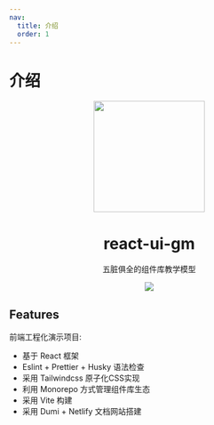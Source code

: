 ```yaml
---
nav:
  title: 介绍
  order: 1
---
```

# 介绍
<p align="center">
<img src="/images/torch.png" style="width:200px;" />
<P>
<h1 align="center">react-ui-gm</h1>

<p align="center">
五脏俱全的组件库教学模型
</p>
<p align="center">
<img src="https://img.shields.io/github/license/henuGM/react-ui-gm" align="center" />
</p>

## Features
前端工程化演示项目:
- 基于 React 框架
- Eslint + Prettier + Husky 语法检查
- 采用 Tailwindcss 原子化CSS实现
- 利用 Monorepo 方式管理组件库生态
- 采用 Vite 构建
- 采用 Dumi + Netlify 文档网站搭建
